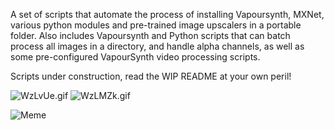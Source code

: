 A set of scripts that automate the process of installing Vapoursynth, MXNet, various python modules and pre-trained image upscalers in a portable folder. Also includes Vapoursynth and Python scripts that can batch process all images in a directory, and handle alpha channels, as well as some pre-configured VapourSynth video processing scripts. 

Scripts under construction, read the WIP README at your own peril!

![WzLvUe.gif](https://i.lensdump.com/i/WzLvUe.gif)
![WzLMZk.gif](https://i.lensdump.com/i/WzLMZk.gif)

![Meme](https://pics.me.me/csi-see-if-you-can-enhance-that-license-plate-crime-12742855.png)

